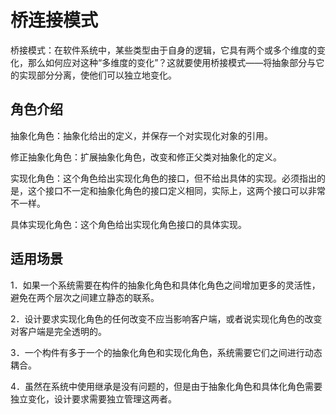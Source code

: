 # 桥连接模式

 桥接模式：在软件系统中，某些类型由于自身的逻辑，它具有两个或多个维度的变化，那么如何应对这种“多维度的变化”？这就要使用桥接模式——将抽象部分与它的实现部分分离，使他们可以独立地变化。
 
 
 ## 角色介绍
      
抽象化角色：抽象化给出的定义，并保存一个对实现化对象的引用。

修正抽象化角色：扩展抽象化角色，改变和修正父类对抽象化的定义。

实现化角色：这个角色给出实现化角色的接口，但不给出具体的实现。必须指出的是，这个接口不一定和抽象化角色的接口定义相同，实际上，这两个接口可以非常不一样。

具体实现化角色：这个角色给出实现化角色接口的具体实现。

## 适用场景
        
1．如果一个系统需要在构件的抽象化角色和具体化角色之间增加更多的灵活性，避免在两个层次之间建立静态的联系。

2．设计要求实现化角色的任何改变不应当影响客户端，或者说实现化角色的改变对客户端是完全透明的。

3．一个构件有多于一个的抽象化角色和实现化角色，系统需要它们之间进行动态耦合。

4．虽然在系统中使用继承是没有问题的，但是由于抽象化角色和具体化角色需要独立变化，设计要求需要独立管理这两者。
